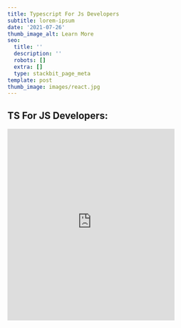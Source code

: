 ```yaml
---
title: Typescript For Js Developers
subtitle: lorem-ipsum
date: '2021-07-26'
thumb_image_alt: Learn More
seo:
  title: ''
  description: ''
  robots: []
  extra: []
  type: stackbit_page_meta
template: post
thumb_image: images/react.jpg
---
```

## TS For JS Developers:

<iframe loading="lazy" class="block-content"  style="zoom:0.75;" width="500" height="575"
           src="https://blog-w-comments.vercel.app/" title="YouTube video
           player" frameborder="0" allow="accelerometer; autoplay; clipboard-write;
           encrypted-media; gyroscope; picture-in-picture" allowfullscreen></iframe>
